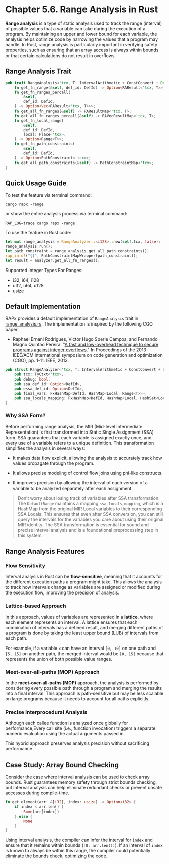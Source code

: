 # Chapter 5.6. Range Analysis in Rust

**Range analysis** is a type of static analysis used to track the range (interval) of possible values that a variable can take during the execution of a program. By maintaining an upper and lower bound for each variable, the analysis helps optimize code by narrowing the values that a program may handle. In Rust, range analysis is particularly important in verifying safety properties, such as ensuring that an array access is always within bounds or that certain calculations do not result in overflows.

## Range Analysis Trait

```rust
pub trait RangeAnalysis<'tcx, T: IntervalArithmetic + ConstConvert + Debug>: Analysis {
    fn get_fn_range(&self, def_id: DefId) -> Option<RAResult<'tcx, T>>;
    fn get_fn_ranges_percall(
        &self,
        def_id: DefId,
    ) -> Option<Vec<RAResult<'tcx, T>>>;
    fn get_all_fn_ranges(&self) -> RAResultMap<'tcx, T>;
    fn get_all_fn_ranges_percall(&self) -> RAVecResultMap<'tcx, T>;
    fn get_fn_local_range(
        &self,
        def_id: DefId,
        local: Place<'tcx>,
    ) -> Option<Range<T>>;
    fn get_fn_path_constraints(
        &self,
        def_id: DefId,
    ) -> Option<PathConstraint<'tcx>>;
    fn get_all_path_constraints(&self) -> PathConstraintMap<'tcx>;
}
```

## Quick Usage Guide

To test the feature via terminal command:
```shell
cargo rapx -range
```
or show the entire analysis process via terminal command:
```shell
RAP_LOG=trace cargo rapx -range
```

To use the feature in Rust code:
```rust
let mut range_analysis = RangeAnalyzer::<i128>::new(self.tcx, false);
range_analysis.run();
let path_constraint = range_analysis.get_all_path_constraints();
rap_info!("{}", PathConstraintMapWrapper(path_constraint));
let result = analyzer.get_all_fn_ranges();
```

Supported Integer Types For Ranges:

-  i32, i64, i128
-  u32, u64, u128
-  usize

## Default Implementation

RAPx provides a default implementation of `RangeAnalysis` trait in [range_analysis.rs](https://github.com/Artisan-Lab/RAPx/blob/main/rapx/src/analysis/core/range_analysis.rs). The implementation is inspired by the following CGO paper.

- Raphael Ernani Rodrigues, Victor Hugo Sperle Campos, and Fernando Magno Quintao Pereira. "[A fast and low-overhead technique to secure programs against integer overflows](https://ieeexplore.ieee.org/abstract/document/6494996/)." In Proceedings of the 2013 IEEE/ACM international symposium on code generation and optimization (CGO), pp. 1-11. IEEE, 2013.

```rust
pub struct RangeAnalyzer<'tcx, T: IntervalArithmetic + ConstConvert + Debug> {
    pub tcx: TyCtxt<'tcx>,
    pub debug: bool,
    pub ssa_def_id: Option<DefId>,
    pub essa_def_id: Option<DefId>,
    pub final_vars: FxHashMap<DefId, HashMap<Local, Range<T>>>,
    pub ssa_locals_mapping: FxHashMap<DefId, HashMap<Local, HashSet<Local>>>,
}
```

### Why SSA Form?
Before performing range analysis, the MIR (Mid-level Intermediate Representation) is first transformed into Static Single Assignment (SSA) form. SSA guarantees that each variable is assigned exactly once, and every use of a variable refers to a unique definition. This transformation simplifies the analysis in several ways:

- It makes data flow explicit, allowing the analysis to accurately track how values propagate through the program.

- It allows precise modeling of control flow joins using phi-like constructs.

- It improves precision by allowing the interval of each version of a variable to be analyzed separately after each assignment.

> Don’t worry about losing track of variables after SSA transformation:
The `DefaultRange` maintains a mapping `ssa_locals_mapping`, which is a HashMap from the original MIR Local variables to their corresponding SSA Locals. This ensures that even after SSA conversion, you can still query the intervals for the variables you care about using their original MIR identity.
The SSA transformation is essential for sound and precise interval analysis and is a foundational preprocessing step in this system.

## Range Analysis Features 
### Flow Sensitivity

Interval analysis in Rust can be **flow-sensitive**, meaning that it accounts for the different execution paths a program might take. This allows the analysis to track how intervals change as variables are assigned or modified during the execution flow, improving the precision of analysis.

### Lattice-based Approach

In this approach, values of variables are represented in a **lattice**, where each element represents an interval. A lattice ensures that each combination of intervals has a defined result, and merging different paths of a program is done by taking the least upper bound (LUB) of intervals from each path.

For example, if a variable `x` can have an interval `[0, 10]` on one path and `[5, 15]` on another path, the merged interval would be `[0, 15]` because that represents the union of both possible value ranges.

### Meet-over-all-paths (MOP) Approach

In the **meet-over-all-paths (MOP)** approach, the analysis is performed by considering every possible path through a program and merging the results into a final interval. This approach is path-sensitive but may be less scalable on large programs because it needs to account for all paths explicitly.

### Precise Interprocedural Analysis

Although each callee function is analyzed  once globally for performance,Every call site (i.e., function invocation) triggers a separate numeric evaluation using the actual arguments passed in.

This hybrid approach preserves analysis precision without sacrificing performance.

## Case Study: Array Bound Checking

Consider the case where interval analysis can be used to check array bounds. Rust guarantees memory safety through strict bounds checking, but interval analysis can help eliminate redundant checks or prevent unsafe accesses during compile-time.

```rust
fn get_element(arr: &[i32], index: usize) -> Option<i32> {
    if index < arr.len() {
        Some(arr[index])
    } else {
        None
    }
}

```

Using interval analysis, the compiler can infer the interval for `index` and ensure that it remains within bounds (`[0, arr.len())`). If an interval of `index` is known to always be within this range, the compiler could potentially eliminate the bounds check, optimizing the code.



